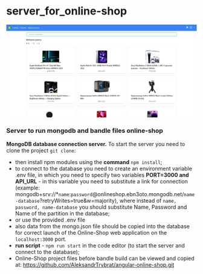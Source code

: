 # server_for_online-shop

![](./online-shop.png)

### Server to run mongodb and bandle files online-shop

**MongoDB database connection server.**
To start the server you need to clone the project `git clone`:

- then install npm modules using the **command** `npm install`;
- to connect to the database you need to create an environment variable .env file, in which you need to specify two variables **PORT=3000 and API_URL** - in this variable you need to substitute a link for connection
  (example: mongodb+srv://\*`name`:`password`@onlineshop.ebn3oto.mongodb.net/`name-database`?retryWrites=true&w=majority), where instead of `name, password, name-database` you should substitute Name, Password and Name of the partition in the database;
- or use the provided .env file
- also data from the mongo.json file should be copied into the database for correct launch of the Online-Shop web application on the `localhost:3000` port.
- **run script** - `npm run start` in the code editor (to start the server and connect to the database);
- Online-Shop project files before bandle build can be viewed and copied at: <https://github.com/AleksandrTrybrat/angular-online-shop.git>
